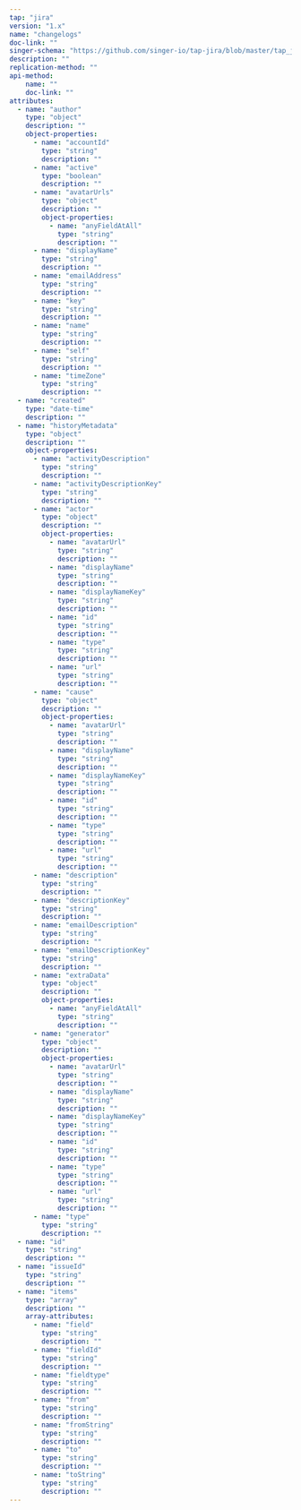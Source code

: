```yaml
---
tap: "jira"
version: "1.x"
name: "changelogs"
doc-link: ""
singer-schema: "https://github.com/singer-io/tap-jira/blob/master/tap_jira/schemas/changelogs.json"
description: ""
replication-method: ""
api-method:
    name: ""
    doc-link: ""
attributes:
  - name: "author"
    type: "object"
    description: ""
    object-properties:
      - name: "accountId"
        type: "string"
        description: ""
      - name: "active"
        type: "boolean"
        description: ""
      - name: "avatarUrls"
        type: "object"
        description: ""
        object-properties:
          - name: "anyFieldAtAll"
            type: "string"
            description: ""
      - name: "displayName"
        type: "string"
        description: ""
      - name: "emailAddress"
        type: "string"
        description: ""
      - name: "key"
        type: "string"
        description: ""
      - name: "name"
        type: "string"
        description: ""
      - name: "self"
        type: "string"
        description: ""
      - name: "timeZone"
        type: "string"
        description: ""
  - name: "created"
    type: "date-time"
    description: ""
  - name: "historyMetadata"
    type: "object"
    description: ""
    object-properties:
      - name: "activityDescription"
        type: "string"
        description: ""
      - name: "activityDescriptionKey"
        type: "string"
        description: ""
      - name: "actor"
        type: "object"
        description: ""
        object-properties:
          - name: "avatarUrl"
            type: "string"
            description: ""
          - name: "displayName"
            type: "string"
            description: ""
          - name: "displayNameKey"
            type: "string"
            description: ""
          - name: "id"
            type: "string"
            description: ""
          - name: "type"
            type: "string"
            description: ""
          - name: "url"
            type: "string"
            description: ""
      - name: "cause"
        type: "object"
        description: ""
        object-properties:
          - name: "avatarUrl"
            type: "string"
            description: ""
          - name: "displayName"
            type: "string"
            description: ""
          - name: "displayNameKey"
            type: "string"
            description: ""
          - name: "id"
            type: "string"
            description: ""
          - name: "type"
            type: "string"
            description: ""
          - name: "url"
            type: "string"
            description: ""
      - name: "description"
        type: "string"
        description: ""
      - name: "descriptionKey"
        type: "string"
        description: ""
      - name: "emailDescription"
        type: "string"
        description: ""
      - name: "emailDescriptionKey"
        type: "string"
        description: ""
      - name: "extraData"
        type: "object"
        description: ""
        object-properties:
          - name: "anyFieldAtAll"
            type: "string"
            description: ""
      - name: "generator"
        type: "object"
        description: ""
        object-properties:
          - name: "avatarUrl"
            type: "string"
            description: ""
          - name: "displayName"
            type: "string"
            description: ""
          - name: "displayNameKey"
            type: "string"
            description: ""
          - name: "id"
            type: "string"
            description: ""
          - name: "type"
            type: "string"
            description: ""
          - name: "url"
            type: "string"
            description: ""
      - name: "type"
        type: "string"
        description: ""
  - name: "id"
    type: "string"
    description: ""
  - name: "issueId"
    type: "string"
    description: ""
  - name: "items"
    type: "array"
    description: ""
    array-attributes:
      - name: "field"
        type: "string"
        description: ""
      - name: "fieldId"
        type: "string"
        description: ""
      - name: "fieldtype"
        type: "string"
        description: ""
      - name: "from"
        type: "string"
        description: ""
      - name: "fromString"
        type: "string"
        description: ""
      - name: "to"
        type: "string"
        description: ""
      - name: "toString"
        type: "string"
        description: ""
---
```

